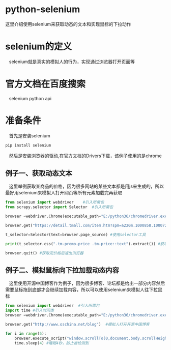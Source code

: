 # python-selenium
这里介绍使用selenium来获取动态的文本和实现鼠标的下拉动作
# selenium的定义
    selenium就是真实的模拟人的行为，实现通过浏览器打开页面等
# 官方文档在百度搜索
    selenium python api
# 准备条件
    首先是安装selenium
 ```python
pip install selenium
```
    然后是安装浏览器的驱动,在官方文档的Drivers下载，该例子使用的是chrome
## 例子一、获取动态文本
    这里举例获取某商品的价格，因为很多网站的某些文本都是用js来生成的，所以最好用selenium来模拟人打开网页等所有元素加载完再获取
```python
from selenium import webdriver    #引入所需包
from scrapy.selector import Selector  #引入所需包

browser =webdriver.Chrome(executable_path="E:/python36/chromedriver.exe") #选择刚刚下载的driver路径

browser.get("https://detail.tmall.com/item.htm?spm=a220m.1000858.1000725.71.6631331eBB4wFy&id=545602688279&skuId=3458030501021&user_id=2101899623&cat_id=50025174&is_b=1&rn=e2ade042699c64e3297bc85a0695b475#")  #获取想要爬去的页面的链接

t_selector=Selector(text=browser.page_source) #使用selector工具

print(t_selector.css(".tm-promo-price .tm-price::text").extract()) #获取具体的价格

browser.quit() #获取完价格后退出浏览器
```
## 例子二、模拟鼠标向下拉加载动态内容
    这里使用开源中国博客作为例子，因为很多博客、论坛都是给出一部分内容然后需要鼠标拖到底部才会继续加载内容，所以可以使用selenium来模拟人往下拉鼠标
```python
from selenium import webdriver  #引入所需包
import time #引入时间类
browser =webdriver.Chrome(executable_path="E:/python36/chromedriver.exe") #选择刚刚下载的driver路径

browser.get("http://www.oschina.net/blog")  #模拟人打开开源中国博客

for i in range(5):
    browser.execute_script("window.scrollTo(0,document.body.scrollHeight);var lenofPage=document.body.scrollHeight;return lenofPage;") #实现模拟人下拉动作的js
    time.sleep(4) #睡眠4秒，防止被检测到

